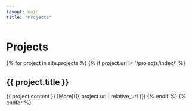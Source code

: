 ```yaml
---
layout: main
title: "Projects"
---
```


# Projects

{% for project in site.projects %}
{% if project.url != '/projects/index/' %}
## {{ project.title }}
{{ project.content }}
[More]({{ project.url | relative_url }})
{% endif %}
{% endfor %}
